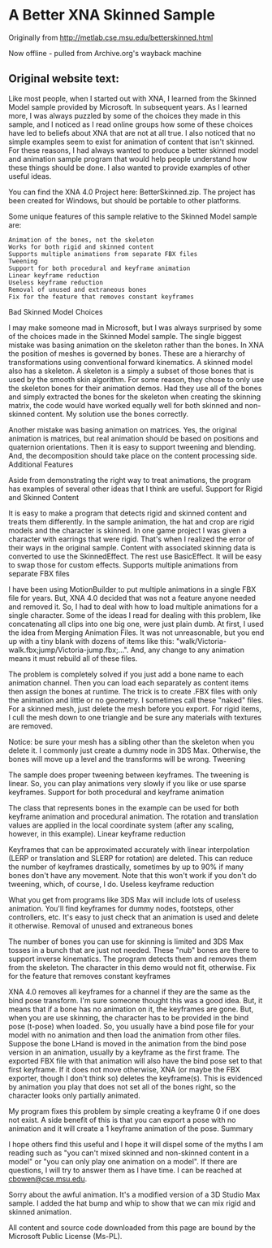 # A Better XNA Skinned Sample

Originally from http://metlab.cse.msu.edu/betterskinned.html 

Now offline - pulled from Archive.org's wayback machine

Original website text:
--

Like most people, when I started out with XNA, I learned from the Skinned Model sample provided by Microsoft. In subsequent years. As I learned more, I was always puzzled by some of the choices they made in this sample, and I noticed as I read online groups how some of these choices have led to beliefs about XNA that are not at all true. I also noticed that no simple examples seem to exist for animation of content that isn't skinned. For these reasons, I had always wanted to produce a better skinned model and animation sample program that would help people understand how these things should be done. I also wanted to provide examples of other useful ideas.

You can find the XNA 4.0 Project here:  BetterSkinned.zip.  The project has been created for Windows, but should be portable to other platforms.

Some unique features of this sample relative to the Skinned Model sample are:

    Animation of the bones, not the skeleton
    Works for both rigid and skinned content
    Supports multiple animations from separate FBX files
    Tweening
    Support for both procedural and keyframe animation
    Linear keyframe reduction
    Useless keyframe reduction
    Removal of unused and extraneous bones
    Fix for the feature that removes constant keyframes

Bad Skinned Model Choices

I may make someone mad in Microsoft, but I was always surprised by some of the choices made in the Skinned Model sample. The single biggest mistake was basing animation on the skeleton rather than the bones. In XNA the position of meshes is governed by bones. These are a hierarchy of transformations using conventional forward kinematics. A skinned model also has a skeleton. A skeleton is a simply a subset of those bones that is used by the smooth skin algorithm. For some reason, they chose to only use the skeleton bones for their animation demos. Had they use all of the bones and simply extracted the bones for the skeleton when creating the skinning matrix, the code would have worked equally well for both skinned and non-skinned content. My solution use the bones correctly.

Another mistake was basing animation on matrices. Yes, the original animation is matrices, but real animation should be based on positions and quaternion orientations. Then it is easy to support tweening and blending. And, the decomposition should take place on the content processing side.
Additional Features

Aside from demonstrating the right way to treat animations, the program has examples of several other ideas that I think are useful.
Support for Rigid and Skinned Content

It is easy to make a program that detects rigid and skinned content and treats them differently. In the sample animation, the hat and crop are rigid models and the character is skinned. In one game project I was given a character with earrings that were rigid. That's when I realized the error of their ways in the original sample. Content with associated skinning data is converted to use the SkinnedEffect. The rest use BasicEffect. It will be easy to swap those for custom effects.
Supports multiple animations from separate FBX files

I have been using MotionBuilder to put multiple animations in a single FBX file for years. But, XNA 4.0 decided that was not a feature anyone needed and removed it. So, I had to deal with how to load multiple animations for a single character. Some of the ideas I read for dealing with this problem, like concatenating all clips into one big one, were just plain dumb. At first, I used the idea from Merging Animation Files. It was not unreasonable, but you end up with a tiny blank with dozens of items like this: "walk/Victoria-walk.fbx;jump/Victoria-jump.fbx;...". And, any change to any animation means it must rebuild all of these files.

The problem is completely solved if you just add a bone name to each animation channel. Then you can load each separately as content items then assign the bones at runtime. The trick is to create .FBX files with only the animation and little or no geometry. I sometimes call these "naked" files. For a skinned mesh, just delete the mesh before you export. For rigid items, I cull the mesh down to one triangle and be sure any materials with textures are removed.

Notice: be sure your mesh has a sibling other than the skeleton when you delete it. I commonly just create a dummy node in 3DS Max. Otherwise, the bones will move up a level and the transforms will be wrong.
 Tweening

The sample does proper tweening between keyframes. The tweening is linear. So, you can play animations very slowly if you like or use sparse keyframes.
Support for both procedural and keyframe animation

The class that represents bones in the example can be used for both keyframe animation and procedural animation. The rotation and translation values are applied in the local coordinate system (after any scaling, however, in this example).
Linear keyframe reduction

Keyframes that can be approximated accurately with linear interpolation (LERP or translation and SLERP for rotation) are deleted. This can reduce the number of keyframes drastically, sometimes by up to 90% if many bones don't have any movement. Note that this won't work if you don't do tweening, which, of course, I do.
Useless keyframe reduction

What you get from programs like 3DS Max will include lots of useless animation. You'll find keyframes for dummy nodes, footsteps, other controllers, etc. It's easy to just check that an animation is used and delete it otherwise.
Removal of unused and extraneous bones

The number of bones you can use for skinning is limited and 3DS Max tosses in a bunch that are just not needed. These "nub" bones are there to support inverse kinematics. The program detects them and removes them from the skeleton. The character in this demo would not fit, otherwise.
Fix for the feature that removes constant keyframes

XNA 4.0 removes all keyframes for a channel if they are the same as the bind pose transform. I'm sure someone thought this was a good idea. But, it means that if a bone has no animation on it, the keyframes are gone. But, when you are use skinning, the character has to be provided in the bind pose (t-pose) when loaded. So, you usually have a bind pose file for your model with no animation and then load the animation from other files. Suppose the bone LHand is moved in the animation from the bind pose version in an animation, usually by a keyframe as the first frame. The exported FBX file with that animation will also have the bind pose set to that first keyframe. If it does not move otherwise, XNA (or maybe the FBX exporter, though I don't think so) deletes the keyframe(s). This is evidenced by animation you play that does not set all of the bones right, so the character looks only partially animated.

My program fixes this problem by simple creating a keyframe 0 if one does not exist. A side benefit of this is that you can export a pose with no animation and it will create a 1 keyframe animation of the pose.
Summary

I hope others find this useful and I hope it will dispel some of the myths I am reading such as "you can't mixed skinned and non-skinned content in a model" or "you can only play one animation on a model". If there are questions, I will try to answer them as I have time. I can be reached at cbowen@cse.msu.edu.

Sorry about the awful animation. It's a modified version of a 3D Studio Max sample. I added the hat bump and whip to show that we can mix rigid and skinned animation.

All content and source code downloaded from this page are bound by the Microsoft Public License (Ms-PL).
